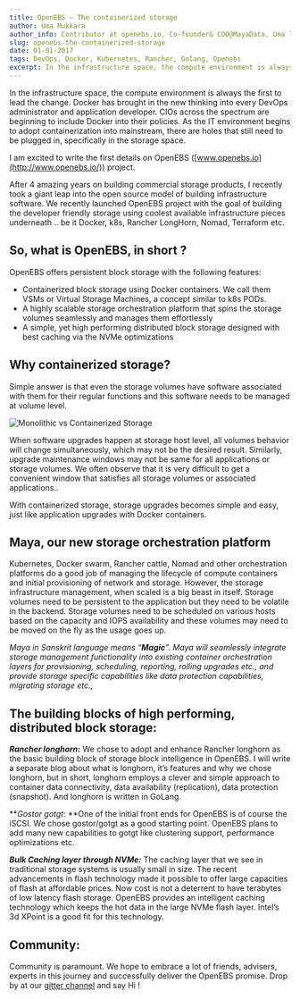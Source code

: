 ```yaml
---
title: OpenEBS — The containerized storage
author: Uma Mukkara
author_info: Contributor at openebs.io, Co-founder& COO@MayaData. Uma led product development in the early days of MayaData (CloudByte).
slug: openebs-the-containerized-storage
date: 01-01-2017
tags: DevOps, Docker, Kubernetes, Rancher, Golang, Openebs
excerpt: In the infrastructure space, the compute environment is always the first to lead the change. Docker has brought in the new thinking into every DevOPs administrator and application developer.
---
```



In the infrastructure space, the compute environment is always the first to lead the change. Docker has brought in the new thinking into every DevOps administrator and application developer. CIOs across the spectrum are beginning to include Docker into their policies. As the IT environment begins to adopt containerization into mainstream, there are holes that still need to be plugged in, specifically in the storage space.

I am excited to write the first details on OpenEBS ([www.openebs.io](http://www.openebs.io/)) project.

After 4 amazing years on building commercial storage products, I recently took a giant leap into the open source model of building infrastructure software. We recently launched OpenEBS project with the goal of building the developer friendly storage using coolest available infrastructure pieces underneath .. be it Docker, k8s, Rancher LongHorn, Nomad, Terraform etc.

## So, what is OpenEBS, in short ?

OpenEBS offers persistent block storage with the following features:

- Containerized block storage using Docker containers. We call them VSMs or Virtual Storage Machines, a concept similar to k8s PODs.
- A highly scalable storage orchestration platform that spins the storage volumes seamlessly and manages them effortlessly
- A simple, yet high performing distributed block storage designed with best caching via the NVMe optimizations

## Why containerized storage?

Simple answer is that even the storage volumes have software associated with them for their regular functions and this software needs to be managed at volume level.

![Monolithic vs Containerized Storage](https://cdn-images-1.medium.com/max/800/1*OoQnpEsGf_ovb5BFnGI8hA.jpeg)

When software upgrades happen at storage host level, all volumes behavior will change simultaneously, which may not be the desired result. Similarly, upgrade maintenance windows may not be same for all applications or storage volumes. We often observe that it is very difficult to get a convenient window that satisfies all storage volumes or associated applications..

With containerized storage, storage upgrades becomes simple and easy, just like application upgrades with Docker containers.

## Maya, our new storage orchestration platform

Kubernetes, Docker swarm, Rancher cattle, Nomad and other orchestration platforms do a good job of managing the lifecycle of compute containers and initial provisioning of network and storage. However, the storage infrastructure management, when scaled is a big beast in itself. Storage volumes need to be persistent to the application but they need to be volatile in the backend. Storage volumes need to be scheduled on various hosts based on the capacity and IOPS availability and these volumes may need to be moved on the fly as the usage goes up.

*Maya in Sanskrit language means “****Magic****”. Maya will seamlessly integrate storage management functionality into existing container orchestration layers for provisioning, scheduling, reporting, rolling upgrades etc., and provide storage specific capabilities like data protection capabilities, migrating storage etc.,*

## The building blocks of high performing, distributed block storage:

***Rancher longhorn*:** We chose to adopt and enhance Rancher longhorn as the basic building block of storage block intelligence in OpenEBS. I will write a separate blog about what is longhorn, it’s features and why we chose longhorn, but in short, longhorn employs a clever and simple approach to container data connectivity, data availability (replication), data protection (snapshot). And longhorn is written in GoLang.

***Gostor gotgt*: **One of the initial front ends for OpenEBS is of course the iSCSI. We chose gostor/gotgt as a good starting point. OpenEBS plans to add many new capabilities to gotgt like clustering support, performance optimizations etc.

***Bulk Caching layer through NVMe:*** The caching layer that we see in traditional storage systems is usually small in size. The recent advancements in flash technology made it possible to offer large capacities of flash at affordable prices. Now cost is not a deterrent to have terabytes of low latency flash storage. OpenEBS provides an intelligent caching technology which keeps the hot data in the large NVMe flash layer. Intel’s 3d XPoint is a good fit for this technology.

## Community:

Community is paramount. We hope to embrace a lot of friends, advisers, experts in this journey and successfully deliver the OpenEBS promise. Drop by at our [gitter channel](https://gitter.im/openebs/Lobby) and say Hi !
